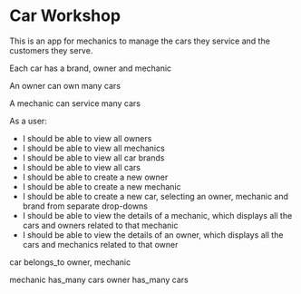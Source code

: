 # Car Workshop

This is an app for mechanics to manage the cars they service and the customers they serve.

Each car has a brand, owner and mechanic

An owner can own many cars

A mechanic can service many cars

As a user:
* I should be able to view all owners
* I should be able to view all mechanics
* I should be able to view all car brands
* I should be able to view all cars
* I should be able to create a new owner
* I should be able to create a new mechanic
* I should be able to create a new car, selecting an owner, mechanic and brand from separate drop-downs
* I should be able to view the details of a mechanic, which displays all the cars and owners related to that mechanic
* I should be able to view the details of an owner, which displays all the cars and mechanics related to that owner


car belongs_to owner, mechanic

mechanic has_many cars
owner has_many cars
